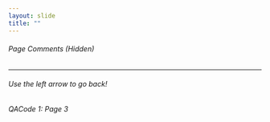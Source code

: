```yaml
---
layout: slide
title: ""
---
```

###### Page Comments (Hidden) 

[//]: # (This may be the most platform independent comment)
[//]: # (https://stackoverflow.com/questions/4823468/comments-in-markdown)
[//]: # (and another comment down here too using the empty link method)
[//]: # "2 And this is a comment"
[//]: # '3 Also this is a comment'
[//]: # (4 Yet another comment)
[comment]: # (5 Still another comment)

<hr>
<H6>Use the left arrow to go back!
<H6> QACode 1: Page 3
